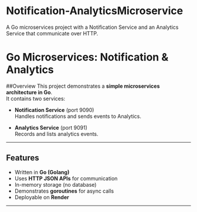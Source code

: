 # Notification-AnalyticsMicroservice
A Go microservices project with a Notification Service and an Analytics Service that communicate over HTTP.

# Go Microservices: Notification & Analytics

##Overview
This project demonstrates a **simple microservices architecture in Go**.  
It contains two services:

- **Notification Service** (port 9090)  
  Handles notifications and sends events to Analytics.

- **Analytics Service** (port 9091)  
  Records and lists analytics events.

---

## Features
- Written in **Go (Golang)**
- Uses **HTTP JSON APIs** for communication
- In-memory storage (no database)
- Demonstrates **goroutines** for async calls
- Deployable on **Render**

---

